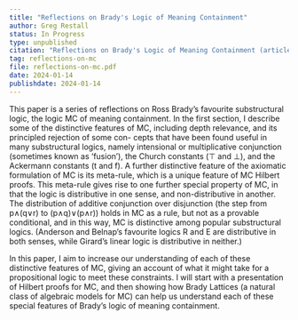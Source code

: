 ```yaml
---
title: "Reflections on Brady's Logic of Meaning Containment"
author: Greg Restall
status: In Progress
type: unpublished
citation: "Reflections on Brady's Logic of Meaning Containment (article in progress)"
tag: reflections-on-mc
file: reflections-on-mc.pdf
date: 2024-01-14
publishdate: 2024-01-14
---
```

This paper is a series of reflections on Ross Brady’s favourite substructural
logic, the logic MC of meaning containment. In the first section, I describe
some of the distinctive features of MC, including depth relevance, and its
principled rejection of some con- cepts that have been found useful in many
substructural logics, namely intensional or multiplicative conjunction
(sometimes known as ‘fusion’), the Church constants (⊤ and ⊥), and the
Ackermann constants (t and f). A further distinctive feature of the axiomatic
formulation of MC is its meta-rule, which is a unique feature of MC Hilbert
proofs. This meta-rule gives rise to one further special property of MC, in
that the logic is distributive in one sense, and non-distributive in another.
The distribution of additive conjunction over disjunction (the step from
p∧(q∨r) to (p∧q)∨(p∧r)) holds in MC as a rule, but not as a provable
conditional, and in this way, MC is distinctive among popular substructural
logics. (Anderson and Belnap’s favourite logics R and E are distributive in
both senses, while Girard’s linear logic is distributive in neither.) 

In this paper, I aim to increase our understanding of each of these distinctive
features of MC, giving an account of what it might take for a propositional
logic to meet these constraints. I will start with a presentation of Hilbert
proofs for MC, and then showing how Brady Lattices (a natural class of
algebraic models for MC) can help us understand each of these special features
of Brady’s logic of meaning containment.

